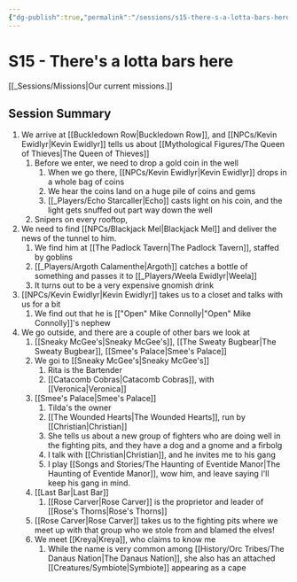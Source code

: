 ```yaml
---
{"dg-publish":true,"permalink":"/sessions/s15-there-s-a-lotta-bars-here/","tags":["gardenEntry"],"noteIcon":""}
---
```



# S15 - There's a lotta bars here

[[_Sessions/Missions\|Our current missions.]]

## Session Summary
1. We arrive at [[Buckledown Row\|Buckledown Row]], and [[NPCs/Kevin Ewidlyr\|Kevin Ewidlyr]] tells us about [[Mythological Figures/The Queen of Thieves\|The Queen of Thieves]]
	1. Before we enter, we need to drop a gold coin in the well
		1. When we go there, [[NPCs/Kevin Ewidlyr\|Kevin Ewidlyr]] drops in a whole bag of coins
		2. We hear the coins land on a huge pile of coins and gems
		3. [[_Players/Echo Starcaller\|Echo]] casts light on his coin, and the light gets snuffed out part way down the well
	2. Snipers on every rooftop, 
2. We need to find [[NPCs/Blackjack Mel\|Blackjack Mel]] and deliver the news of the tunnel to him.
	1. We find him at [[The Padlock Tavern\|The Padlock Tavern]], staffed by goblins
	2. [[_Players/Argoth Calamenthe\|Argoth]] catches a bottle of something and passes it to [[_Players/Weela Ewidlyr\|Weela]]
	3. It turns out to be a very expensive gnomish drink
3. [[NPCs/Kevin Ewidlyr\|Kevin Ewidlyr]] takes us to a closet and talks with us for a bit
	1. We find out that he is [["Open" Mike Connolly\|"Open" Mike Connolly]]'s nephew
4. We go outside, and there are a couple of other bars we look at
	1. [[Sneaky McGee's\|Sneaky McGee's]], [[The Sweaty Bugbear\|The Sweaty Bugbear]], [[Smee's Palace\|Smee's Palace]]
	2. We goi to [[Sneaky McGee's\|Sneaky McGee's]]
		1. Rita is the Bartender
		2. [[Catacomb Cobras\|Catacomb Cobras]], with [[Veronica\|Veronica]]
	3. [[Smee's Palace\|Smee's Palace]]
		1. Tilda's the owner
		2. [[The Wounded Hearts\|The Wounded Hearts]], run by [[Christian\|Christian]]
		3. She tells us about a new group of fighters who are doing well in the fighting pits, and they have a dog and a gnome and a firbolg
		4. I talk with [[Christian\|Christian]], and he invites me to his gang
		5. I play [[Songs and Stories/The Haunting of Eventide Manor\|The Haunting of Eventide Manor]], wow him, and leave saying I'll keep his gang in mind.
	4. [[Last Bar\|Last Bar]]
		1. [[Rose Carver\|Rose Carver]] is the proprietor and leader of [[Rose's Thorns\|Rose's Thorns]]
	5. [[Rose Carver\|Rose Carver]] takes us to the fighting pits where we meet up with that group who we stole from and blamed the elves!
	6. We meet [[Kreya\|Kreya]], who claims to know me
		1. While the name is very common among [[History/Orc Tribes/The Danaus Nation\|The Danaus Nation]], she also has an attached [[Creatures/Symbiote\|Symbiote]] appearing as a cape